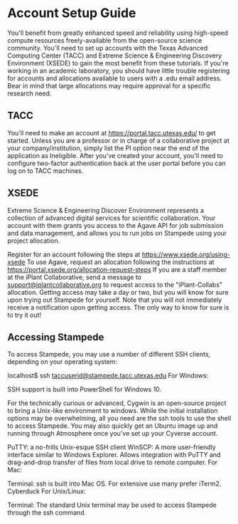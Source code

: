 # Account Setup Guide

You'll benefit from greatly enhanced speed and reliability using high-speed compute resources freely-available from the open-source science community. You'll need to set up accounts with the Texas Advanced Computing Center (TACC) and Extreme Science & Engineering Discovery Environment (XSEDE) to gain the most benefit from these tutorials. If you're working in an academic laboratory, you should have little trouble registering for accounts and allocations available to users with a .edu email address. Bear in mind that large allocations may require approval for a specific research need.

## TACC

You'll need to make an account at https://portal.tacc.utexas.edu/ to get started. Unless you are a professor or in charge of a collaborative project at your company/institution, simply list the PI option near the end of the application as Ineligible. After you've created your account, you'll need to configure two-factor authentication back at the user portal before you can log on to TACC machines.

## XSEDE

Extreme Science & Engineering Discover Environment represents a collection of advanced digital services for scientific collaboration. Your account with them grants you access to the Agave API for job submission and data management, and allows you to run jobs on Stampede using your project allocation.

Register for an account following the steps at https://www.xsede.org/using-xsede
To use Agave, request an allocation following the instructions at https://portal.xsede.org/allocation-request-steps
If you are a staff member at the iPlant Collaborative, send a message to support@iplantcollaborative.org to request access to the "iPlant-Collabs" allocation. Getting access may take a day or two, but you will know for sure upon trying out Stampede for yourself. Note that you will not immediately receive a notification upon getting access. The only way to know for sure is to try it out!

## Accessing Stampede

To access Stampede, you may use a number of different SSH clients, depending on your operating system:

localhost$ ssh taccuserid@stampede.tacc.utexas.edu
For Windows:

SSH support is built into PowerShell for Windows 10.

For the technically curious or advanced, Cygwin is an open-source project to bring a Unix-like environment to windows. While the initial installation options may be overwhelming, all you need are the ssh tools to use the shell to access Stampede. You may also quickly get an Ubuntu image up and running through Atmosphere once you've set up your Cyverse account.

PuTTY: a no-frills Unix-esque SSH client
WinSCP: A more user-friendly interface similar to Windows Explorer. Allows integration with PuTTY and drag-and-drop transfer of files from local drive to remote computer.
For Mac:

Terminal: ssh is built into Mac OS. For extensive use many prefer iTerm2.
Cyberduck
For Unix/Linux:

Terminal: The standard Unix terminal may be used to access Stampede through the ssh command.
